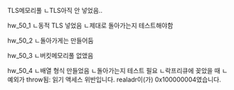TLS메모리풀
ㄴTLS아직 안 넣었음..

hw_50_1
ㄴ동적 TLS 넣었음
ㄴ제대로 돌아가는지 테스트해야함

hw_50_2
ㄴ돌아가게는 만들어둠

hw_50_3
ㄴ버킷메모리풀 없앴음

hw_50_4
ㄴ배열 형식 만들었음
ㄴ돌아가는지 테스트 필요
ㄴ락프리큐에 꽂았을 때
 ㄴ예외가 throw됨: 읽기 액세스 위반입니다.
   realadr이(가) 0x100000004였습니다.

